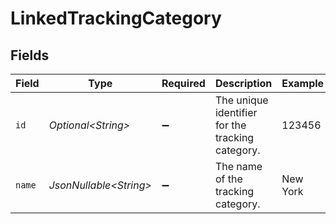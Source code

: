# LinkedTrackingCategory


## Fields

| Field                                            | Type                                             | Required                                         | Description                                      | Example                                          |
| ------------------------------------------------ | ------------------------------------------------ | ------------------------------------------------ | ------------------------------------------------ | ------------------------------------------------ |
| `id`                                             | *Optional\<String>*                              | :heavy_minus_sign:                               | The unique identifier for the tracking category. | 123456                                           |
| `name`                                           | *JsonNullable\<String>*                          | :heavy_minus_sign:                               | The name of the tracking category.               | New York                                         |
